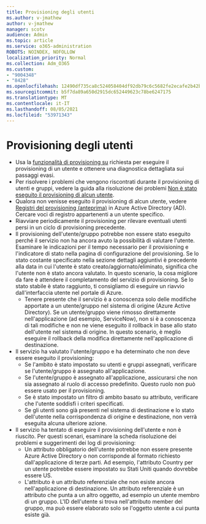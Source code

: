```yaml
---
title: Provisioning degli utenti
ms.author: v-jmathew
author: v-jmathew
manager: scotv
audience: Admin
ms.topic: article
ms.service: o365-administration
ROBOTS: NOINDEX, NOFOLLOW
localization_priority: Normal
ms.collection: Adm_O365
ms.custom:
- "9004348"
- "8428"
ms.openlocfilehash: 12490df735ca8c524058404df92db79c6c5682fe2ecafe2b42baed70fa3ab142
ms.sourcegitcommit: b5f7da89a650d2915dc652449623c78be6247175
ms.translationtype: MT
ms.contentlocale: it-IT
ms.lasthandoff: 08/05/2021
ms.locfileid: "53971343"
---
```

# <a name="user-provisioning"></a>Provisioning degli utenti

- Usa la [funzionalità di provisioning su](https://docs.microsoft.com/azure/active-directory/app-provisioning/provision-on-demand) richiesta per eseguire il provisioning di un utente e ottenere una diagnostica dettagliata sui passaggi evasi.
- Per risolvere i problemi che vengono riscontrati durante il provisioning di utenti e gruppi, vedere la guida alla risoluzione dei problemi [Non è stato eseguito il provisioning di alcun utente](https://docs.microsoft.com/azure/active-directory/app-provisioning/application-provisioning-config-problem-no-users-provisioned).
- Qualora non venisse eseguito il provisioning di alcun utente, vedere [Registri del provisioning (anteprima)](https://docs.microsoft.com/azure/active-directory/reports-monitoring/concept-provisioning-logs) in Azure Active Directory (AD). Cercare voci di registro appartenenti a un utente specifico.
- Riavviare periodicamente il provisioning per rilevare eventuali utenti persi in un ciclo di provisioning precedente.
- Il provisioning dell'utente/gruppo potrebbe non essere stato eseguito perché il servizio non ha ancora avuto la possibilità di valutare l'utente. Esaminare le indicazioni per il tempo necessario per il provisioning e l'indicatore di stato nella pagina di configurazione del provisioning. Se lo stato costante specificato nella sezione dettagli aggiuntivi è precedente alla data in cui l'utente è stato creato/aggiornato/eliminato, significa che l'utente non è stato ancora valutato. In questo scenario, la cosa migliore da fare è attendere il completamento del servizio di provisioning. Se lo stato stabile è stato raggiunto, ti consigliamo di eseguire un riavvio dall'interfaccia utente nel portale di Azure.
  - Tenere presente che il servizio è a conoscenza solo delle modifiche apportate a un utente/gruppo nel sistema di origine (Azure Active Directory). Se un utente/gruppo viene rimosso direttamente nell'applicazione (ad esempio, ServiceNow), non si è a conoscenza di tali modifiche e non ne viene eseguito il rollback in base allo stato dell'utente nel sistema di origine. In questo scenario, è meglio eseguire il rollback della modifica direttamente nell'applicazione di destinazione.
- Il servizio ha valutato l'utente/gruppo e ha determinato che non deve essere eseguito il provisioning:
  - Se l'ambito è stato impostato su utenti e gruppi assegnati, verificare se l'utente/gruppo è assegnato all'applicazione.
  - Se l'utente/gruppo è assegnato all'applicazione, assicurarsi che non sia assegnato al ruolo di accesso predefinito. Questo ruolo non può essere usato per il provisioning.
  - Se è stato impostato un filtro di ambito basato su attributo, verificare che l'utente soddisfi i criteri specificati.
  - Se gli utenti sono già presenti nel sistema di destinazione e lo stato dell'utente nella corrispondenza di origine e destinazione, non verrà eseguita alcuna ulteriore azione.
- Il servizio ha tentato di eseguire il provisioning dell'utente e non è riuscito. Per questi scenari, esaminare la scheda risoluzione dei problemi e suggerimenti dei log di provisioning:
  - Un attributo obbligatorio dell'utente potrebbe non essere presente Azure Active Directory o non corrisponde al formato richiesto dall'applicazione di terze parti. Ad esempio, l'attributo Country per un utente potrebbe essere impostato su Stati Uniti quando dovrebbe essere US.
  - L'attributo è un attributo referenziale che non esiste ancora nell'applicazione di destinazione. Un attributo referenziale è un attributo che punta a un altro oggetto, ad esempio un utente membro di un gruppo. L'ID dell'utente si trova nell'attributo member del gruppo, ma può essere elaborato solo se l'oggetto utente a cui punta esiste già.
